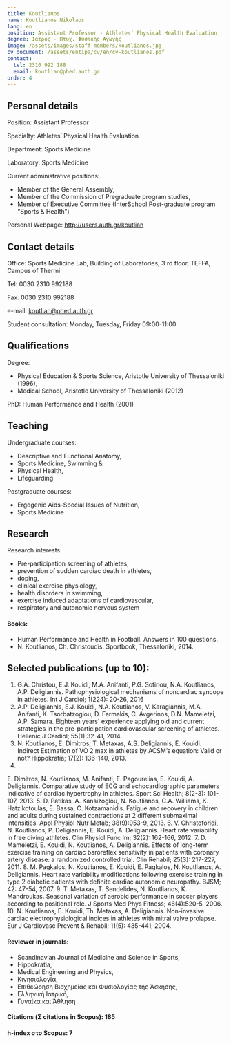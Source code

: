 ```yaml
---
title: Koutlianos
name: Koutlianos Nikolaos
lang: en
position: Assistant Professor - Athletes’ Physical Health Evaluation
degree: Ιατρός - Πτυχ. Φυσικής Αγωγής
image: /assets/images/staff-members/koutlianos.jpg
cv_document: /assets/entipa/cv/en/cv-koutlianos.pdf
contact:
  tel: 2310 992 188
  email: koutlian@phed.auth.gr
order: 4
---
```


## Personal details

Position: Assistant Professor

Specialty: Athletes’ Physical Health Evaluation

Department: Sports Medicine

Laboratory: Sports Medicine

Current administrative positions: 
- Member of the General Assembly, 
- Member of the Commission of Pregraduate program studies, 
- Member of Executive Committee (InterSchool Post-graduate program “Sports & Health”)

Personal Webpage: http://users.auth.gr/koutlian

## Contact details

Office: Sports Medicine Lab, Building of Laboratories, 3 rd floor, TEFFA, Campus
of Thermi

Tel: 0030 2310 992188

Fax: 0030 2310 992188

e-mail: koutlian@phed.auth.gr

Student consultation: Monday, Tuesday, Friday 09:00-11:00

## Qualifications

Degree:
- Physical Education & Sports Science, Aristotle University of Thessaloniki
(1996), 
- Medical School, Aristotle University of Thessaloniki (2012)

PhD: Human Performance and Health (2001)

## Teaching

Undergraduate courses: 
- Descriptive and Functional Anatomy, 
- Sports Medicine, Swimming &
- Physical Health, 
- Lifeguarding

Postgraduate courses: 
- Ergogenic Aids-Special Issues of Nutrition, 
- Sports Medicine

## Research

Research interests:
- Pre-participation screening of athletes, 
- prevention of sudden cardiac death in athletes, 
- doping, 
- clinical exercise physiology, 
- health disorders in swimming, 
- exercise induced adaptations of cardiovascular,
- respiratory and autonomic nervous system

#### Books:	
- Human Performance and Health in Football. Answers in 100 questions.
- N. Koutlianos, Ch. Christoudis. Sportbook, Thessaloniki, 2014.

## Selected publications (up to 10):
1. G.A. Christou, E.J. Kouidi, M.A. Anifanti, P.G. Sotiriou, N.A.
Koutlianos, A.P. Deligiannis. Pathophysiological mechanisms
of noncardiac syncope in athletes. Int J Cardiol; 1(224):
20-26, 2016
2. A.P. Deligiannis, E.J. Kouidi, N.A. Koutlianos, V. Karagiannis, M.A.
Anifanti, K. Tsorbatzoglou, D. Farmakis, C. Avgerinos, D.N.
Mameletzi, A.P. Samara. Eighteen years' experience applying old
and current strategies in the pre-participation cardiovascular
screening of athletes. Hellenic J Cardiol; 55(1):32-41, 2014.
3. N. Koutlianos, E. Dimitros, T. Metaxas, A.S. Deligiannis, E. Kouidi.
Indirect Estimation of VO 2 max in athletes by ACSM’s equation: Valid
or not? Hippokratia; 17(2): 136-140, 2013.
4.
E. Dimitros, N. Koutlianos, M. Anifanti, E. Pagourelias, E. Kouidi, A.
Deligiannis. Comparative study of ECG and echocardiographic
parameters indicative of cardiac hypertrophy in athletes. Sport Sci
Health; 8(2-3): 101-107, 2013.
5. D. Patikas, A. Kansizoglou, N. Koutlianos, C.A. Williams, K.
Hatzikotoulas, E. Bassa, C. Kotzamanidis. Fatigue and recovery in
children and adults during sustained contractions at 2 different
submaximal intensities. Appl Physiol Nutr Metab; 38(9):953-9, 2013.
6. V. Christoforidi, N. Koutlianos, P. Deligiannis, E. Kouidi, A. Deligiannis.
Heart rate variability in free diving athletes. Clin Physiol Func Im;
32(2): 162-166, 2012.
7. D. Mameletzi, E. Kouidi, N. Koutlianos, A. Deligiannis. Effects of long-term exercise training on cardiac baroreflex sensitivity in patients
with coronary artery disease: a randomized controlled trial. Clin
Rehabil; 25(3): 217-227, 2011.
8. M. Pagkalos, N. Koutlianos, E. Kouidi, E. Pagkalos, N. Koutlianos, A.
Deligiannis. Heart rate variability modifications following exercise
training in type 2 diabetic patients with definite cardiac autonomic
neuropathy. BJSM; 42: 47-54, 2007.
9. T. Metaxas, T. Sendelides, N. Koutlianos, K. Mandroukas. Seasonal
variation of aerobic performance in soccer players according to
positional role. J Sports Med Phys Fitness; 46(4):520-5, 2006.
10. N. Koutlianos, E. Kouidi, Th. Metaxas, A. Deligiannis. Non-invasive
cardiac electrophysiological indices in athletes with mitral valve
prolapse. Eur J Cardiovasc Prevent & Rehabil; 11(5): 435-441, 2004.

#### Reviewer in journals: 
- Scandinavian Journal of Medicine and Science in Sports, 
- Hippokratia,
- Medical Engineering and Physics, 
- Κινησιολογία, 
- Επιθεώρηση Βιοχημείας και Φυσιολογίας της Άσκησης, 
- Ελληνική Ιατρική, 
- Γυναίκα και Άθληση

#### Citations (Σ citations in Scopus): 185

#### h-index στο Scopus: 7